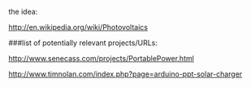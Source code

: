 the idea:

http://en.wikipedia.org/wiki/Photovoltaics


###list of potentially relevant projects/URLs:

http://www.senecass.com/projects/PortablePower.html

http://www.timnolan.com/index.php?page=arduino-ppt-solar-charger
